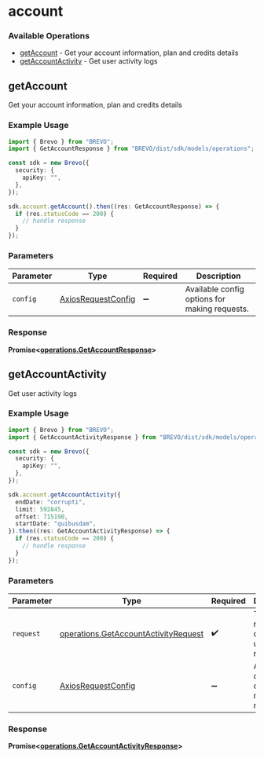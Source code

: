 # account

### Available Operations

* [getAccount](#getaccount) - Get your account information, plan and credits details
* [getAccountActivity](#getaccountactivity) - Get user activity logs

## getAccount

Get your account information, plan and credits details

### Example Usage

```typescript
import { Brevo } from "BREVO";
import { GetAccountResponse } from "BREVO/dist/sdk/models/operations";

const sdk = new Brevo({
  security: {
    apiKey: "",
  },
});

sdk.account.getAccount().then((res: GetAccountResponse) => {
  if (res.statusCode == 200) {
    // handle response
  }
});
```

### Parameters

| Parameter                                                    | Type                                                         | Required                                                     | Description                                                  |
| ------------------------------------------------------------ | ------------------------------------------------------------ | ------------------------------------------------------------ | ------------------------------------------------------------ |
| `config`                                                     | [AxiosRequestConfig](https://axios-http.com/docs/req_config) | :heavy_minus_sign:                                           | Available config options for making requests.                |


### Response

**Promise<[operations.GetAccountResponse](../../models/operations/getaccountresponse.md)>**


## getAccountActivity

Get user activity logs

### Example Usage

```typescript
import { Brevo } from "BREVO";
import { GetAccountActivityResponse } from "BREVO/dist/sdk/models/operations";

const sdk = new Brevo({
  security: {
    apiKey: "",
  },
});

sdk.account.getAccountActivity({
  endDate: "corrupti",
  limit: 592845,
  offset: 715190,
  startDate: "quibusdam",
}).then((res: GetAccountActivityResponse) => {
  if (res.statusCode == 200) {
    // handle response
  }
});
```

### Parameters

| Parameter                                                                                    | Type                                                                                         | Required                                                                                     | Description                                                                                  |
| -------------------------------------------------------------------------------------------- | -------------------------------------------------------------------------------------------- | -------------------------------------------------------------------------------------------- | -------------------------------------------------------------------------------------------- |
| `request`                                                                                    | [operations.GetAccountActivityRequest](../../models/operations/getaccountactivityrequest.md) | :heavy_check_mark:                                                                           | The request object to use for the request.                                                   |
| `config`                                                                                     | [AxiosRequestConfig](https://axios-http.com/docs/req_config)                                 | :heavy_minus_sign:                                                                           | Available config options for making requests.                                                |


### Response

**Promise<[operations.GetAccountActivityResponse](../../models/operations/getaccountactivityresponse.md)>**


